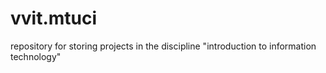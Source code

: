 # vvit.mtuci
repository for storing projects in the discipline "introduction to information technology"

